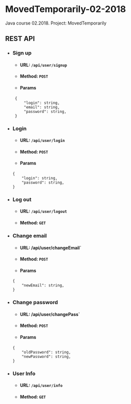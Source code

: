 # MovedTemporarily-02-2018
Java course 02.2018. Project: MovedTemporarily

## REST API
+ ### Sign up
  - #### URL: `/api/user/signup`
  - #### Method: `POST`
  - #### Params

   ```
    {
        "login": string,
        "email": string,
        "password": string,
    }
    ```

+ ### Login
    - #### URL: `/api/user/login`
    - #### Method: `POST`
    - #### Params
    ```
    {
        "login": string,
        "password": string,
    }
    ```

+ ### Log out
    - #### URL: `/api/user/logout`
    - #### Method: `GET`

+ ### Change email
    - #### URL: /api/user/changeEmail`
    - #### Method: `POST`
    - #### Params
    ```
    {
        "newEmail": string,
    }
    ```

+ ### Change password
    - #### URL: /api/user/changePass`
    - #### Method: `POST`
    - #### Params
    ```
    {
        "oldPassword": string,
        "newPassword": string,
    }
    ```

+ ### User Info
    - #### URL: `/api/user/info`
    - #### Method: `GET`
